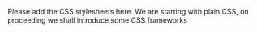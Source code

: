 Please add the CSS stylesheets here. We are starting with plain CSS, on proceeding we shall introduce some CSS frameworks